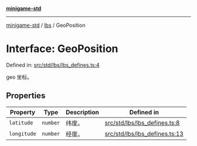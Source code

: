 [**minigame-std**](../../../README.md)

***

[minigame-std](../../../README.md) / [lbs](../README.md) / GeoPosition

# Interface: GeoPosition

Defined in: [src/std/lbs/lbs\_defines.ts:4](https://github.com/JiangJie/minigame-std/blob/fdb22241c47c2e98329a4c62befde728957e03ee/src/std/lbs/lbs_defines.ts#L4)

geo 坐标。

## Properties

| Property | Type | Description | Defined in |
| ------ | ------ | ------ | ------ |
| <a id="latitude"></a> `latitude` | `number` | 纬度。 | [src/std/lbs/lbs\_defines.ts:8](https://github.com/JiangJie/minigame-std/blob/fdb22241c47c2e98329a4c62befde728957e03ee/src/std/lbs/lbs_defines.ts#L8) |
| <a id="longitude"></a> `longitude` | `number` | 经度。 | [src/std/lbs/lbs\_defines.ts:13](https://github.com/JiangJie/minigame-std/blob/fdb22241c47c2e98329a4c62befde728957e03ee/src/std/lbs/lbs_defines.ts#L13) |
